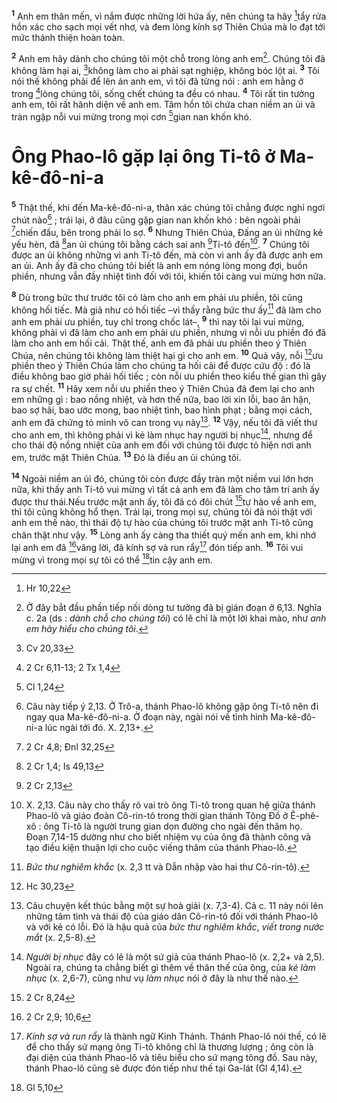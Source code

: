 <sup><b>1</b></sup> Anh em thân mến, vì nắm được những lời hứa ấy, nên chúng ta hãy [^1*]tẩy rửa hồn xác cho sạch mọi vết nhơ, và đem lòng kính sợ Thiên Chúa mà lo đạt tới mức thánh thiện hoàn toàn.

<sup><b>2</b></sup> Anh em hãy dành cho chúng tôi một chỗ trong lòng anh em[^1]. Chúng tôi đã không làm hại ai, [^2*]không làm cho ai phải sạt nghiệp, không bóc lột ai. <sup><b>3</b></sup> Tôi nói thế không phải để lên án anh em, vì tôi đã từng nói : anh em hằng ở trong [^3*]lòng chúng tôi, sống chết chúng ta đều có nhau. <sup><b>4</b></sup> Tôi rất tin tưởng anh em, tôi rất hãnh diện về anh em. Tâm hồn tôi chứa chan niềm an ủi và tràn ngập nỗi vui mừng trong mọi cơn [^4*]gian nan khốn khó.

# Ông Phao-lô gặp lại ông Ti-tô ở Ma-kê-đô-ni-a
<sup><b>5</b></sup> Thật thế, khi đến Ma-kê-đô-ni-a, thân xác chúng tôi chẳng được nghỉ ngơi chút nào[^2] ; trái lại, ở đâu cũng gặp gian nan khốn khó : bên ngoài phải [^5*]chiến đấu, bên trong phải lo sợ. <sup><b>6</b></sup> Nhưng Thiên Chúa, Đấng an ủi những kẻ yếu hèn, đã [^6*]an ủi chúng tôi bằng cách sai anh [^7*]Ti-tô đến[^3]. <sup><b>7</b></sup> Chúng tôi được an ủi không những vì anh Ti-tô đến, mà còn vì anh ấy đã được anh em an ủi. Anh ấy đã cho chúng tôi biết là anh em nóng lòng mong đợi, buồn phiền, nhưng vẫn đầy nhiệt tình đối với tôi, khiến tôi càng vui mừng hơn nữa.

<sup><b>8</b></sup> Dù trong bức thư trước tôi có làm cho anh em phải ưu phiền, tôi cũng không hối tiếc. Mà giả như có hối tiếc –vì thấy rằng bức thư ấy[^4] đã làm cho anh em phải ưu phiền, tuy chỉ trong chốc lát–, <sup><b>9</b></sup> thì nay tôi lại vui mừng, không phải vì đã làm cho anh em phải ưu phiền, nhưng vì nỗi ưu phiền đó đã làm cho anh em hối cải. Thật thế, anh em đã phải ưu phiền theo ý Thiên Chúa, nên chúng tôi không làm thiệt hại gì cho anh em. <sup><b>10</b></sup> Quả vậy, nỗi [^8*]ưu phiền theo ý Thiên Chúa làm cho chúng ta hối cải để được cứu độ : đó là điều không bao giờ phải hối tiếc ; còn nỗi ưu phiền theo kiểu thế gian thì gây ra sự chết. <sup><b>11</b></sup> Hãy xem nỗi ưu phiền theo ý Thiên Chúa đã đem lại cho anh em những gì : bao nồng nhiệt, và hơn thế nữa, bao lời xin lỗi, bao ân hận, bao sợ hãi, bao ước mong, bao nhiệt tình, bao hình phạt ; bằng mọi cách, anh em đã chứng tỏ mình vô can trong vụ này[^5]. <sup><b>12</b></sup> Vậy, nếu tôi đã viết thư cho anh em, thì không phải vì kẻ làm nhục hay người bị nhục[^6], nhưng để cho thái độ nồng nhiệt của anh em đối với chúng tôi được tỏ hiện nơi anh em, trước mặt Thiên Chúa. <sup><b>13</b></sup> Đó là điều an ủi chúng tôi.

<sup><b>14</b></sup> Ngoài niềm an ủi đó, chúng tôi còn được đầy tràn một niềm vui lớn hơn nữa, khi thấy anh Ti-tô vui mừng vì tất cả anh em đã làm cho tâm trí anh ấy được thư thái.Nếu trước mặt anh ấy, tôi đã có đôi chút [^9*]tự hào về anh em, thì tôi cũng không hổ thẹn. Trái lại, trong mọi sự, chúng tôi đã nói thật với anh em thế nào, thì thái độ tự hào của chúng tôi trước mặt anh Ti-tô cũng chân thật như vậy. <sup><b>15</b></sup> Lòng anh ấy càng tha thiết quý mến anh em, khi nhớ lại anh em đã [^10*]vâng lời, đã kính sợ và run rẩy[^7] đón tiếp anh. <sup><b>16</b></sup> Tôi vui mừng vì trong mọi sự tôi có thể [^11*]tin cậy anh em.

[^1]: Ở đây bắt đầu phần tiếp nối dòng tư tưởng đã bị gián đoạn ở 6,13. Nghĩa c. 2a (ds : <i>dành chỗ cho chúng tôi</i>) có lẽ chỉ là một lời khai mào, như <i>anh em hãy hiểu cho chúng tôi</i>.
[^2]: Câu này tiếp ý 2,13. Ở Trô-a, thánh Phao-lô không gặp ông Ti-tô nên đi ngay qua Ma-kê-đô-ni-a. Ở đoạn này, ngài nói về tình hình Ma-kê-đô-ni-a lúc ngài tới đó. X. 2,13+.
[^3]: X. 2,13. Câu này cho thấy rõ vai trò ông Ti-tô trong quan hệ giữa thánh Phao-lô và giáo đoàn Cô-rin-tô trong thời gian thánh Tông Đồ ở Ê-phê-xô : ông Ti-tô là người trung gian dọn đường cho ngài đến thăm họ. Đoạn 7,14-15 dường như cho biết nhiệm vụ của ông đã thành công và tạo điều kiện thuận lợi cho cuộc viếng thăm của thánh Phao-lô.
[^4]: <i>Bức thư nghiêm khắc</i> (x. 2,3 tt và Dẫn nhập vào hai thư Cô-rin-tô).
[^5]: Câu chuyện kết thúc bằng một sự hoà giải (x. 7,3-4). Cả c. 11 này nói lên những tâm tình và thái độ của giáo dân Cô-rin-tô đối với thánh Phao-lô và với kẻ có lỗi. Đó là hậu quả của <i>bức thư nghiêm khắc</i>, <i>viết trong nước mắt</i> (x. 2,5-8).
[^6]: <i>Người bị nhục</i> đây có lẽ là một sứ giả của thánh Phao-lô (x. 2,2+ và 2,5). Ngoài ra, chúng ta chẳng biết gì thêm về thân thế của ông, của <i>kẻ làm nhục</i> (x. 2,6-7), cũng như vụ <i>làm nhục</i> nói ở đây là như thế nào.
[^7]: <i>Kính sợ và run rẩy</i> là thành ngữ Kinh Thánh. Thánh Phao-lô nói thế, có lẽ để cho thấy sứ mạng ông Ti-tô không chỉ là thương lượng ; ông còn là đại diện của thánh Phao-lô và tiêu biểu cho sứ mạng tông đồ. Sau này, thánh Phao-lô cũng sẽ được đón tiếp như thế tại Ga-lát (Gl 4,14).
[^1*]: Hr 10,22
[^2*]: Cv 20,33
[^3*]: 2 Cr 6,11-13; 2 Tx 1,4
[^4*]: Cl 1,24
[^5*]: 2 Cr 4,8; Đnl 32,25
[^6*]: 2 Cr 1,4; Is 49,13
[^7*]: 2 Cr 2,13
[^8*]: Hc 30,23
[^9*]: 2 Cr 8,24
[^10*]: 2 Cr 2,9; 10,6
[^11*]: Gl 5,10
